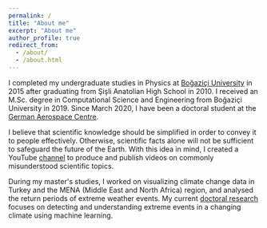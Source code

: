 ```yaml
---
permalink: /
title: "About me"
excerpt: "About me"
author_profile: true
redirect_from: 
  - /about/
  - /about.html
---
```


I completed my undergraduate studies in Physics at [Boğaziçi University](https://www.boun.edu.tr/en-US/Index) in 2015 after graduating from Şişli Anatolian High School in 2010. I received an M.Sc. degree in Computational Science and Engineering from Boğaziçi University in 2019. Since March 2020, I have been a doctoral student at the [German Aerospace Centre](https://www.dlr.de/).

I believe that scientific knowledge should be simplified in order to convey it to people effectively. Otherwise, scientific facts alone will not be sufficient to safeguard the future of the Earth. With this idea in mind, I created a YouTube [channel](https://www.youtube.com/mevzubilim) to produce and publish videos on commonly misunderstood scientific topics.

During my master's studies, I worked on visualizing climate change data in Turkey and the MENA (Middle East and North Africa) region, and analysed the return periods of extreme weather events. My current [doctoral research](publications) focuses on detecting and understanding extreme events in a changing climate using machine learning.
